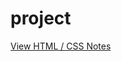 # project


<a href="https://htmlpreview.github.io/?https://github.com/fswylie01/project/blob/master/web_design_notes.html">View HTML / CSS Notes</a>
